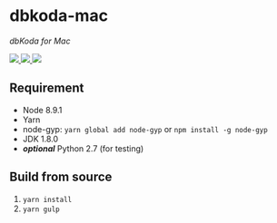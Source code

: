 # dbkoda-mac
*dbKoda for Mac*

<p align="left">
  <a href="https://travis-ci.org/SouthbankSoftware/dbkoda-mac">
    <img src="https://img.shields.io/travis/SouthbankDeveloper/dbkoda-mac.svg?style=flat-square">
  </a>
  <a href="https://david-dm.org/SouthbankSoftware/dbkoda-mac">
    <img src="https://img.shields.io/david/SouthbankSoftware/dbkoda-mac.svg?style=flat-square">
  </a>
  <a href="https://david-dm.org/SouthbankSoftware/dbkoda-mac?type=dev">
    <img src="https://img.shields.io/david/dev/SouthbankSoftware/dbkoda-mac.svg?style=flat-square">
  </a>
</p>

## Requirement
* Node 8.9.1
* Yarn
* node-gyp: `yarn global add node-gyp` or `npm install -g node-gyp`
* JDK 1.8.0
* **_optional_** Python 2.7 (for testing)

## Build from source
1. `yarn install`
2. `yarn gulp`
